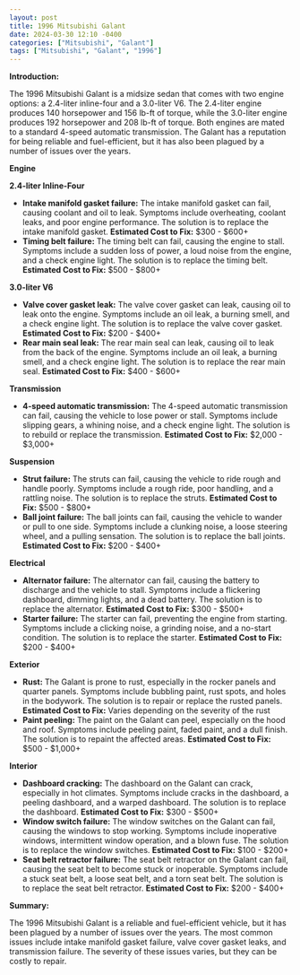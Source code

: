 ```yaml
---
layout: post
title: 1996 Mitsubishi Galant
date: 2024-03-30 12:10 -0400
categories: ["Mitsubishi", "Galant"]
tags: ["Mitsubishi", "Galant", "1996"]
---
```

**Introduction:**

The 1996 Mitsubishi Galant is a midsize sedan that comes with two engine options: a 2.4-liter inline-four and a 3.0-liter V6. The 2.4-liter engine produces 140 horsepower and 156 lb-ft of torque, while the 3.0-liter engine produces 192 horsepower and 208 lb-ft of torque. Both engines are mated to a standard 4-speed automatic transmission. The Galant has a reputation for being reliable and fuel-efficient, but it has also been plagued by a number of issues over the years.

**Engine**

**2.4-liter Inline-Four**

* **Intake manifold gasket failure:** The intake manifold gasket can fail, causing coolant and oil to leak. Symptoms include overheating, coolant leaks, and poor engine performance. The solution is to replace the intake manifold gasket. **Estimated Cost to Fix:** $300 - $600+
* **Timing belt failure:** The timing belt can fail, causing the engine to stall. Symptoms include a sudden loss of power, a loud noise from the engine, and a check engine light. The solution is to replace the timing belt. **Estimated Cost to Fix:** $500 - $800+

**3.0-liter V6**

* **Valve cover gasket leak:** The valve cover gasket can leak, causing oil to leak onto the engine. Symptoms include an oil leak, a burning smell, and a check engine light. The solution is to replace the valve cover gasket. **Estimated Cost to Fix:** $200 - $400+
* **Rear main seal leak:** The rear main seal can leak, causing oil to leak from the back of the engine. Symptoms include an oil leak, a burning smell, and a check engine light. The solution is to replace the rear main seal. **Estimated Cost to Fix:** $400 - $600+

**Transmission**

* **4-speed automatic transmission:** The 4-speed automatic transmission can fail, causing the vehicle to lose power or stall. Symptoms include slipping gears, a whining noise, and a check engine light. The solution is to rebuild or replace the transmission. **Estimated Cost to Fix:** $2,000 - $3,000+

**Suspension**

* **Strut failure:** The struts can fail, causing the vehicle to ride rough and handle poorly. Symptoms include a rough ride, poor handling, and a rattling noise. The solution is to replace the struts. **Estimated Cost to Fix:** $500 - $800+
* **Ball joint failure:** The ball joints can fail, causing the vehicle to wander or pull to one side. Symptoms include a clunking noise, a loose steering wheel, and a pulling sensation. The solution is to replace the ball joints. **Estimated Cost to Fix:** $200 - $400+

**Electrical**

* **Alternator failure:** The alternator can fail, causing the battery to discharge and the vehicle to stall. Symptoms include a flickering dashboard, dimming lights, and a dead battery. The solution is to replace the alternator. **Estimated Cost to Fix:** $300 - $500+
* **Starter failure:** The starter can fail, preventing the engine from starting. Symptoms include a clicking noise, a grinding noise, and a no-start condition. The solution is to replace the starter. **Estimated Cost to Fix:** $200 - $400+

**Exterior**

* **Rust:** The Galant is prone to rust, especially in the rocker panels and quarter panels. Symptoms include bubbling paint, rust spots, and holes in the bodywork. The solution is to repair or replace the rusted panels. **Estimated Cost to Fix:** Varies depending on the severity of the rust
* **Paint peeling:** The paint on the Galant can peel, especially on the hood and roof. Symptoms include peeling paint, faded paint, and a dull finish. The solution is to repaint the affected areas. **Estimated Cost to Fix:** $500 - $1,000+

**Interior**

* **Dashboard cracking:** The dashboard on the Galant can crack, especially in hot climates. Symptoms include cracks in the dashboard, a peeling dashboard, and a warped dashboard. The solution is to replace the dashboard. **Estimated Cost to Fix:** $300 - $500+
* **Window switch failure:** The window switches on the Galant can fail, causing the windows to stop working. Symptoms include inoperative windows, intermittent window operation, and a blown fuse. The solution is to replace the window switches. **Estimated Cost to Fix:** $100 - $200+
* **Seat belt retractor failure:** The seat belt retractor on the Galant can fail, causing the seat belt to become stuck or inoperable. Symptoms include a stuck seat belt, a loose seat belt, and a torn seat belt. The solution is to replace the seat belt retractor. **Estimated Cost to Fix:** $200 - $400+

**Summary:**

The 1996 Mitsubishi Galant is a reliable and fuel-efficient vehicle, but it has been plagued by a number of issues over the years. The most common issues include intake manifold gasket failure, valve cover gasket leaks, and transmission failure. The severity of these issues varies, but they can be costly to repair.
